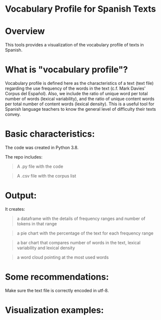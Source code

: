 # Vocabulary Profile for Spanish Texts

# Overview
This tools provides a visualization of the vocabulary profile of texts in Spanish.

# What is "vocabulary profile"?
Vocabulary profile is defined here as the characteristics of a text (text file) regarding the use frequency of the words in the text (c.f. Mark Davies' Corpus del Español). Also, we include the ratio of unique word per total number of words (lexical variability), and the ratio of unique content words per total number of content words (lexical density).  This is a useful tool for Spanish language teachers to know the general level of difficulty their texts convey.

# Basic characteristics:
The code was created in Python 3.8.

The repo includes:
> A .py file with the code

> A .csv file with the corpus list

# Output:
It creates:

> a dataframe with the details of frequency ranges and number of tokens in that range

> a pie chart with the percentage of the text for each frequency range

> a bar chart that compares number of words in the text, lexical variability and lexical density

> a word cloud pointing at the most used words

# Some recommendations:
Make sure the text file is correctly encoded in utf-8.

# Visualization examples:

